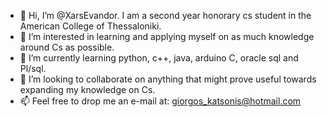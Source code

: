 - 👋 Hi, I’m @XarsEvandor. I am a second year honorary cs student in the American College of Thessaloniki.
- 👀 I’m interested in learning and applying myself on as much knowledge around Cs as possible.
- 🌱 I’m currently learning python, c++, java, arduino C, oracle sql and Pl/sql.
- 💞️ I’m looking to collaborate on anything that might prove useful towards expanding my knowledge on Cs.
- 📫 Feel free to drop me an e-mail at: giorgos_katsonis@hotmail.com
